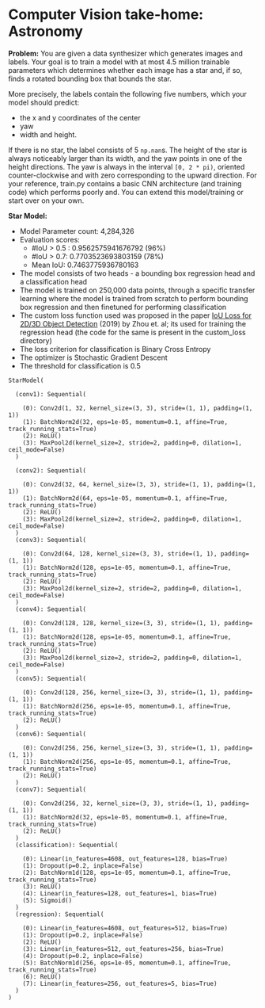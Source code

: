 
# Computer Vision take-home: Astronomy

**Problem:**
You are given a data synthesizer which generates images and labels. Your goal is to train a model with at most 4.5 million trainable parameters which determines whether each image has a star and, if so, finds a rotated bounding box that bounds the star.

More precisely, the labels contain the following five numbers, which your model should predict:
* the x and y coordinates of the center
* yaw
* width and height.

If there is no star, the label consists of 5 `np.nan`s. The height of the star is always noticeably larger than its width, and the yaw points in one of the height directions. The yaw is always in the interval `[0, 2 * pi)`, oriented counter-clockwise and with zero corresponding to the upward direction.
For your reference, train.py contains a basic CNN architecture (and training code) which performs poorly and. You can extend this model/training or start over on your own.

**Star Model:**<br>
- Model Parameter count: 4,284,326
- Evaluation scores:
    - #IoU > 0.5 : 0.9562575941676792  (96%)
    - #IoU > 0.7:  0.7703523693803159 (78%)
    - Mean IoU:  0.7463775936780163
- The model consists of two heads - a bounding box regression head and a classification head
- The model is trained on 250,000 data points, through a specific transfer learning where the model is trained from scratch to perform bounding box regression and then finetuned for performing classification
- The custom loss function used was proposed in the paper [IoU Loss for 2D/3D Object Detection](https://arxiv.org/pdf/1908.03851.pdf) (2019) by Zhou et. al; its used for training the regression head (the code for the same is present in the custom_loss directory)
- The loss criterion for classification is Binary Cross Entropy
- The optimizer is Stochastic Gradient Descent 
- The threshold for classification is 0.5

```
StarModel(
    
  (conv1): Sequential(

    (0): Conv2d(1, 32, kernel_size=(3, 3), stride=(1, 1), padding=(1, 1))
    (1): BatchNorm2d(32, eps=1e-05, momentum=0.1, affine=True, track_running_stats=True)
    (2): ReLU()
    (3): MaxPool2d(kernel_size=2, stride=2, padding=0, dilation=1, ceil_mode=False)
  )

  (conv2): Sequential(
  
    (0): Conv2d(32, 64, kernel_size=(3, 3), stride=(1, 1), padding=(1, 1))
    (1): BatchNorm2d(64, eps=1e-05, momentum=0.1, affine=True, track_running_stats=True)
    (2): ReLU()
    (3): MaxPool2d(kernel_size=2, stride=2, padding=0, dilation=1, ceil_mode=False)
  )
  (conv3): Sequential(
  
    (0): Conv2d(64, 128, kernel_size=(3, 3), stride=(1, 1), padding=(1, 1))
    (1): BatchNorm2d(128, eps=1e-05, momentum=0.1, affine=True, track_running_stats=True)
    (2): ReLU()
    (3): MaxPool2d(kernel_size=2, stride=2, padding=0, dilation=1, ceil_mode=False)
  )
  (conv4): Sequential(
  
    (0): Conv2d(128, 128, kernel_size=(3, 3), stride=(1, 1), padding=(1, 1))
    (1): BatchNorm2d(128, eps=1e-05, momentum=0.1, affine=True, track_running_stats=True)
    (2): ReLU()
    (3): MaxPool2d(kernel_size=2, stride=2, padding=0, dilation=1, ceil_mode=False)
  )
  (conv5): Sequential(
  
    (0): Conv2d(128, 256, kernel_size=(3, 3), stride=(1, 1), padding=(1, 1))
    (1): BatchNorm2d(256, eps=1e-05, momentum=0.1, affine=True, track_running_stats=True)
    (2): ReLU()
  )
  (conv6): Sequential(
  
    (0): Conv2d(256, 256, kernel_size=(3, 3), stride=(1, 1), padding=(1, 1))
    (1): BatchNorm2d(256, eps=1e-05, momentum=0.1, affine=True, track_running_stats=True)
    (2): ReLU()
  )
  (conv7): Sequential(
  
    (0): Conv2d(256, 32, kernel_size=(3, 3), stride=(1, 1), padding=(1, 1))
    (1): BatchNorm2d(32, eps=1e-05, momentum=0.1, affine=True, track_running_stats=True)
    (2): ReLU()
  )
  (classification): Sequential(
  
    (0): Linear(in_features=4608, out_features=128, bias=True)
    (1): Dropout(p=0.2, inplace=False)
    (2): BatchNorm1d(128, eps=1e-05, momentum=0.1, affine=True, track_running_stats=True)
    (3): ReLU()
    (4): Linear(in_features=128, out_features=1, bias=True)
    (5): Sigmoid()
  )
  (regression): Sequential(
  
    (0): Linear(in_features=4608, out_features=512, bias=True)
    (1): Dropout(p=0.2, inplace=False)
    (2): ReLU()
    (3): Linear(in_features=512, out_features=256, bias=True)
    (4): Dropout(p=0.2, inplace=False)
    (5): BatchNorm1d(256, eps=1e-05, momentum=0.1, affine=True, track_running_stats=True)
    (6): ReLU()
    (7): Linear(in_features=256, out_features=5, bias=True)
  )
)

```

